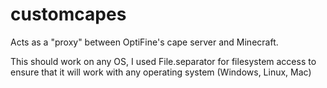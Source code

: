 # customcapes
Acts as a "proxy" between OptiFine's cape server and Minecraft.

This should work on any OS, I used File.separator for filesystem access to ensure that it will work with any operating system (Windows, Linux, Mac)
